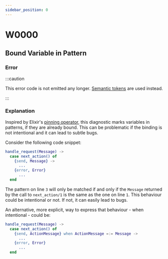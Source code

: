 ```yaml
---
sidebar_position: 0
---
```


# W0000

## Bound Variable in Pattern

### Error

:::caution

This error code is not emitted any longer. [Semantic tokens](../../feature-gallery.md#semantic-syntax-highlighting) are used instead.

:::

### Explanation

Inspired by Elixir's [pinning operator](https://elixir-lang.org/getting-started/pattern-matching.html#the-pin-operator), this diagnostic marks variables in patterns, if they are already bound. This can be problematic if the binding is not intentional and it can lead to subtle bugs.

Consider the following code snippet:

```erlang showLineNumbers
handle_request(Message) ->
  case next_action() of
    {send, Message} ->
      ...
    {error, Error}
      ...
  end
```

The pattern on line `3` will only be matched if and only if the `Message` returned by the call to `next_action/1` is the same as the one on line `1`. This behaviour could be intentional or not. If not, it can easily lead to bugs.

An alternative, more explicit, way to express that behaviour - when intentional - could be:

```erlang showLineNumbers
handle_request(Message) ->
  case next_action() of
    {send, ActionMessage} when ActionMessage =:= Message ->
      ...
    {error, Error}
      ...
  end
```
